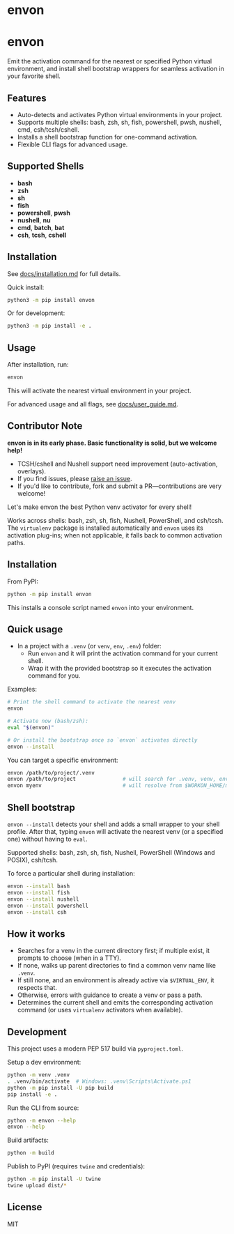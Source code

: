 # envon

# envon

Emit the activation command for the nearest or specified Python virtual environment, and install shell bootstrap wrappers for seamless activation in your favorite shell.

## Features
- Auto-detects and activates Python virtual environments in your project.
- Supports multiple shells: bash, zsh, sh, fish, powershell, pwsh, nushell, cmd, csh/tcsh/cshell.
- Installs a shell bootstrap function for one-command activation.
- Flexible CLI flags for advanced usage.

## Supported Shells
- **bash**
- **zsh**
- **sh**
- **fish**
- **powershell**, **pwsh**
- **nushell**, **nu**
- **cmd**, **batch**, **bat**
- **csh**, **tcsh**, **cshell**

## Installation
See [docs/installation.md](docs/installation.md) for full details.

Quick install:
```bash
python3 -m pip install envon
```
Or for development:
```bash
python3 -m pip install -e .
```

## Usage
After installation, run:
```bash
envon
```
This will activate the nearest virtual environment in your project.

For advanced usage and all flags, see [docs/user_guide.md](docs/user_guide.md).

## Contributor Note

**envon is in its early phase. Basic functionality is solid, but we welcome help!**
- TCSH/cshell and Nushell support need improvement (auto-activation, overlays).
- If you find issues, please [raise an issue](https://github.com/userfrom1995/envon/issues).
- If you'd like to contribute, fork and submit a PR—contributions are very welcome!

Let's make envon the best Python venv activator for every shell!

Works across shells: bash, zsh, sh, fish, Nushell, PowerShell, and csh/tcsh. The `virtualenv` package is installed automatically and `envon` uses its activation plug-ins; when not applicable, it falls back to common activation paths.

## Installation

From PyPI:

```bash
python -m pip install envon
```

This installs a console script named `envon` into your environment.

## Quick usage

- In a project with a `.venv` (or `venv`, `env`, `.env`) folder:
	- Run `envon` and it will print the activation command for your current shell.
	- Wrap it with the provided bootstrap so it executes the activation command for you.

Examples:

```bash
# Print the shell command to activate the nearest venv
envon

# Activate now (bash/zsh):
eval "$(envon)"

# Or install the bootstrap once so `envon` activates directly
envon --install
```

You can target a specific environment:

```bash
envon /path/to/project/.venv
envon /path/to/project               # will search for .venv, venv, env, .env under the dir
envon myenv                          # will resolve from $WORKON_HOME/myenv if set
```

## Shell bootstrap

`envon --install` detects your shell and adds a small wrapper to your shell profile. After that, typing `envon` will activate the nearest venv (or a specified one) without having to `eval`.

Supported shells: bash, zsh, sh, fish, Nushell, PowerShell (Windows and POSIX), csh/tcsh.

To force a particular shell during installation:

```bash
envon --install bash
envon --install fish
envon --install nushell
envon --install powershell
envon --install csh
```

## How it works

- Searches for a venv in the current directory first; if multiple exist, it prompts to choose (when in a TTY).
- If none, walks up parent directories to find a common venv name like `.venv`.
- If still none, and an environment is already active via `$VIRTUAL_ENV`, it respects that.
- Otherwise, errors with guidance to create a venv or pass a path.
- Determines the current shell and emits the corresponding activation command (or uses `virtualenv` activators when available).

## Development

This project uses a modern PEP 517 build via `pyproject.toml`.

Setup a dev environment:

```bash
python -m venv .venv
. .venv/bin/activate  # Windows: .venv\Scripts\Activate.ps1
python -m pip install -U pip build
pip install -e .
```

Run the CLI from source:

```bash
python -m envon --help
envon --help
```

Build artifacts:

```bash
python -m build
```

Publish to PyPI (requires `twine` and credentials):

```bash
python -m pip install -U twine
twine upload dist/*
```

## License

MIT
